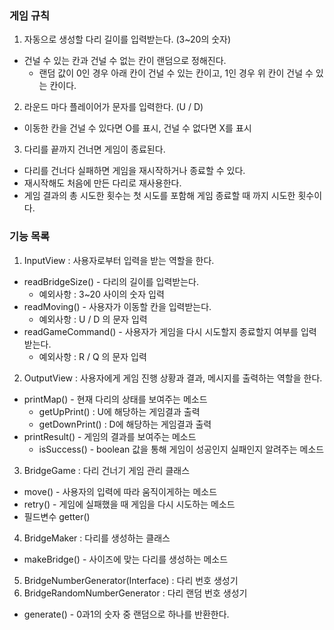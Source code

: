 ### 게임 규칙
1. 자동으로 생성할 다리 길이를 입력받는다. (3~20의 숫자)
- 건널 수 있는 칸과 건널 수 없는 칸이 랜덤으로 정해진다.
  - 랜덤 값이 0인 경우 아래 칸이 건널 수 있는 칸이고, 1인 경우 위 칸이 건널 수 있는 칸이다.
2. 라운드 마다 플레이어가 문자를 입력한다. (U / D)
- 이동한 칸을 건널 수 있다면 O를 표시, 건널 수 없다면 X를 표시
3. 다리를 끝까지 건너면 게임이 종료된다.
- 다리를 건너다 실패하면 게임을 재시작하거나 종료할 수 있다.
- 재시작해도 처음에 만든 다리로 재사용한다.
- 게임 결과의 총 시도한 횟수는 첫 시도를 포함해 게임 종료할 때 까지 시도한 횟수이다.

### 기능 목록
1. InputView : 사용자로부터 입력을 받는 역할을 한다.
- readBridgeSize() - 다리의 길이를 입력받는다.
  - 예외사항 : 3~20 사이의 숫자 입력
- readMoving() - 사용자가 이동할 칸을 입력받는다.
  - 예외사항 : U / D 의 문자 입력
- readGameCommand() - 사용자가 게임을 다시 시도할지 종료할지 여부를 입력받는다.
  - 예외사항 : R / Q 의 문자 입력
2. OutputView : 사용자에게 게임 진행 상황과 결과, 메시지를 출력하는 역할을 한다.
- printMap() - 현재 다리의 상태를 보여주는 메소드
  - getUpPrint() : U에 해당하는 게임결과 출력
  - getDownPrint() : D에 해당하는 게임결과 출력
- printResult() - 게임의 결과를 보여주는 메소드
  - isSuccess() - boolean 값을 통해 게임이 성공인지 실패인지 알려주는 메소드 
3. BridgeGame : 다리 건너기 게임 관리 클래스
- move() - 사용자의 입력에 따라 움직이게하는 메소드
- retry() - 게임에 실패했을 때 게임을 다시 시도하는 메소드
- 필드변수 getter()
4. BridgeMaker : 다리를 생성하는 클래스
- makeBridge() - 사이즈에 맞는 다리를 생성하는 메소드 
5. BridgeNumberGenerator(Interface) : 다리 번호 생성기
6. BridgeRandomNumberGenerator : 다리 랜덤 번호 생성기
- generate() - 0과1의 숫자 중 랜덤으로 하나를 반환한다.